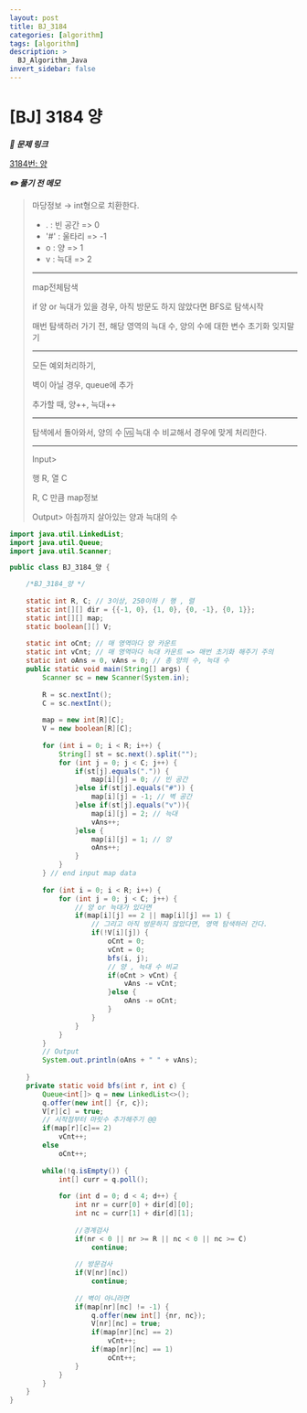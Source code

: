 ```yaml
---
layout: post
title: BJ_3184
categories: [algorithm]
tags: [algorithm]
description: >
  BJ_Algorithm_Java
invert_sidebar: false
---
```

# [BJ] 3184 양

 ***🏹 문제 링크***

[3184번: 양](https://www.acmicpc.net/problem/3184)

***✏️ 풀기 전 메모*** 

> 마당정보 → int형으로 치환한다.
> 
> - . : 빈 공간 => 0
> - '#' : 울타리 => -1
> - o : 양 => 1
> - v : 늑대 => 2
> 
> ---
> 
> map전체탐색 
> 
> if 양 or 늑대가 있을 경우, 아직 방문도 하지 않았다면 BFS로 탐색시작 
> 
> 매번 탐색하러 가기 전, 해당 영역의 늑대 수, 양의 수에 대한 변수 초기화 잊지말기 
> 
> ---
> 
> 모든 예외처리하기, 
> 
> 벽이 아닐 경우, queue에 추가 
> 
> 추가할 때, 양++, 늑대++
> 
> ---
> 
> 탐색에서 돌아와서, 양의 수 🆚 늑대 수 비교해서 경우에 맞게 처리한다. 
> 
> ---
> 
> Input>
> 
> 행 R, 열 C
> 
> R, C 만큼 map정보 
> 
> Output>
> 아침까지 살아있는 양과 늑대의 수 
> 

```java
import java.util.LinkedList;
import java.util.Queue;
import java.util.Scanner;

public class BJ_3184_양 {

	/*BJ_3184_양 */
	
	static int R, C; // 3이상, 250이하 / 행 , 렬
	static int[][] dir = {{-1, 0}, {1, 0}, {0, -1}, {0, 1}};
	static int[][] map; 
	static boolean[][] V; 
	
	static int oCnt; // 매 영역마다 양 카운트  
	static int vCnt; // 매 영역마다 늑대 카운트 => 매번 초기화 해주기 주의 
	static int oAns = 0, vAns = 0; // 총 양의 수, 늑대 수 
	public static void main(String[] args) {
		Scanner sc = new Scanner(System.in);
		
		R = sc.nextInt(); 
		C = sc.nextInt(); 
		
		map = new int[R][C]; 
		V = new boolean[R][C]; 
		
		for (int i = 0; i < R; i++) {
			String[] st = sc.next().split("");
			for (int j = 0; j < C; j++) {
				if(st[j].equals(".")) {
					map[i][j] = 0; // 빈 공간 
				}else if(st[j].equals("#")) {
					map[i][j] = -1; // 벽 공간 
				}else if(st[j].equals("v")){
					map[i][j] = 2; // 늑대 
					vAns++; 
				}else { 
					map[i][j] = 1; // 양 
					oAns++;
				}
			}
		} // end input map data
		
		for (int i = 0; i < R; i++) {
			for (int j = 0; j < C; j++) {
				// 양 or 늑대가 있다면
				if(map[i][j] == 2 || map[i][j] == 1) {
					// 그리고 아직 방문하지 않았다면, 영역 탐색하러 간다. 
					if(!V[i][j]) {
						oCnt = 0; 
						vCnt = 0; 
						bfs(i, j); 
						// 양 , 늑대 수 비교
						if(oCnt > vCnt) {
							vAns -= vCnt; 
						}else {
							oAns -= oCnt; 
						}
					}
				}
			}
		}
		// Output
		System.out.println(oAns + " " + vAns);
		
	}
	private static void bfs(int r, int c) {
		Queue<int[]> q = new LinkedList<>(); 
		q.offer(new int[] {r, c});
		V[r][c] = true; 
		// 시작점부터 마릿수 추가해주기 @@
		if(map[r][c]== 2)
			vCnt++; 
		else 
			oCnt++;
		
		while(!q.isEmpty()) {
			int[] curr = q.poll(); 
			
			for (int d = 0; d < 4; d++) {
				int nr = curr[0] + dir[d][0];
				int nc = curr[1] + dir[d][1];
				
				//경계검사
				if(nr < 0 || nr >= R || nc < 0 || nc >= C) 
					continue; 
				
				// 방문검사 
				if(V[nr][nc]) 
					continue; 
				
				// 벽이 아니라면
				if(map[nr][nc] != -1) {
					q.offer(new int[] {nr, nc}); 
					V[nr][nc] = true; 
					if(map[nr][nc] == 2)
						vCnt++; 
					if(map[nr][nc] == 1)
						oCnt++;
				}
			}
		}
	}
}
```
